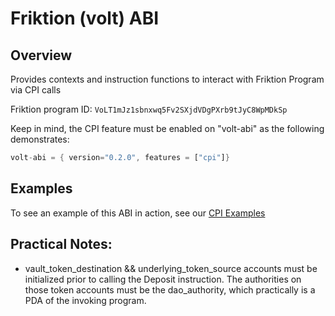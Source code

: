 # Friktion (volt) ABI

## Overview

Provides contexts and instruction functions to interact with Friktion Program via CPI calls

Friktion program ID: ```VoLT1mJz1sbnxwq5Fv2SXjdVDgPXrb9tJyC8WpMDkSp```

Keep in mind, the CPI feature must be enabled on "volt-abi" as the following demonstrates:

```rust
volt-abi = { version="0.2.0", features = ["cpi"]}
```

## Examples

To see an example of this ABI in action, see our [CPI Examples](https://github.com/Friktion-Labs/lightning)

## Practical Notes:

- vault_token_destination && underlying_token_source accounts must be initialized prior to calling the Deposit instruction. The authorities on those token accounts must be the dao_authority, which practically is a PDA of the invoking program.